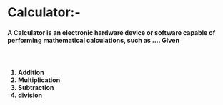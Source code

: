 # Calculator:- 



<h4>A Calculator is an electronic hardware device or software capable of performing mathematical calculations, such as .... Given</h4>

<br>

<h4>
<ol>
  
  <li>Addition</li>
  <li>Multiplication</li>
  <li>Subtraction</li>
  <li>division</li>
</ol>

</h4>

